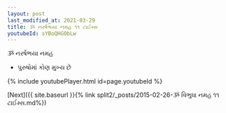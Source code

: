 ```yaml
---
layout: post
last_modified_at: 2021-03-29
title: ૐ નરર્ષભયા નમહ ૧૧ ટાઈમ્સ
youtubeId: sYBoQHGObLw
---
```

 
 
 ૐ નરર્ષભયા નમહ  
 
 -  પુરુષોમાં કોણ મુખ્ય છે 
 
  
 
  
 
 
 
 
 
 


{% include youtubePlayer.html id=page.youtubeId %}
 
[Next]({{ site.baseurl }}{% link  split2/_posts/2015-02-26-ૐ વિભુધા નમહ ૧૧ ટાઈમ્સ.md%})
 
